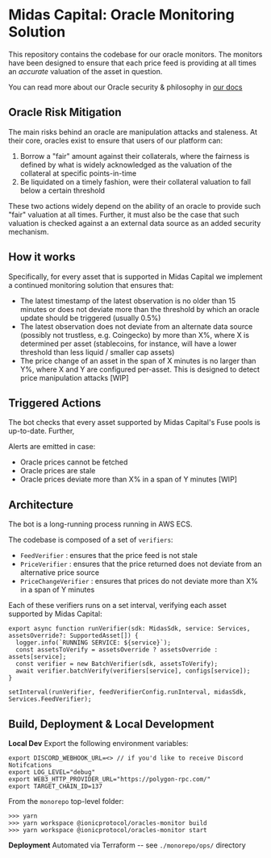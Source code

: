 # Midas Capital: Oracle Monitoring Solution

This repository contains the codebase for our oracle monitors. The monitors have been designed to ensure
that each price feed is providing at all times an _accurate_ valuation of the asset in question.

You can read more about our Oracle security & philosophy in [our docs](https://docs.midascapital.xyz/security/security-outline/oracle-security)

## Oracle Risk Mitigation

The main risks behind an oracle are manipulation attacks and staleness. At their core, oracles exist to ensure that
users of our platform can:

1. Borrow a "fair" amount against their collaterals, where the fairness is defined by what is widely
   acknowledged as the valuation of the collateral at specific points-in-time
2. Be liquidated on a timely fashion, were their collateral valuation to fall below a certain threshold

These two actions widely depend on the ability of an oracle to provide such "fair" valuation at all times. Further, it must also be the case that
such valuation is checked against a an external data source as an added security mechanism.

## How it works

Specifically, for every asset that is supported in Midas Capital we implement a continued monitoring solution that ensures that:

- The latest timestamp of the latest observation is no older than 15 minutes or does not deviate more than the threshold by which an oracle update should be triggered (usually 0.5%)
- The latest observation does not deviate from an alternate data source (possibly not trustless, e.g. Coingecko) by more than X%, where X is determined per asset (stablecoins, for instance, will have a lower threshold than less liquid / smaller cap assets)
- The price change of an asset in the span of X minutes is no larger than Y%, where X and Y are configured per-asset. This is designed to detect price manipulation attacks [WIP]

## Triggered Actions

The bot checks that every asset supported by Midas Capital's Fuse pools is up-to-date. Further,

Alerts are emitted in case:

- Oracle prices cannot be fetched
- Oracle prices are stale
- Oracle prices deviate more than X% in a span of Y minutes [WIP]

## Architecture

The bot is a long-running process running in AWS ECS.

The codebase is composed of a set of `verifiers`:

- `FeedVerifier` : ensures that the price feed is not stale
- `PriceVerifier` : ensures that the price returned does not deviate from an alternative price source
- `PriceChangeVerifier` : ensures that prices do not deviate more than X% in a span of Y minutes

Each of these verifiers runs on a set interval, verifying each asset supported by Midas Capital:

```
export async function runVerifier(sdk: MidasSdk, service: Services, assetsOverride?: SupportedAsset[]) {
  logger.info(`RUNNING SERVICE: ${service}`);
  const assetsToVerify = assetsOverride ? assetsOverride : assets[service];
  const verifier = new BatchVerifier(sdk, assetsToVerify);
  await verifier.batchVerify(verifiers[service], configs[service]);
}

setInterval(runVerifier, feedVerifierConfig.runInterval, midasSdk, Services.FeedVerifier);
```

## Build, Deployment & Local Development

**Local Dev**
Export the following environment variables:

```
export DISCORD_WEBHOOK_URL=<> // if you'd like to receive Discord Notifcations
export LOG_LEVEL="debug"
export WEB3_HTTP_PROVIDER_URL="https://polygon-rpc.com/"
export TARGET_CHAIN_ID=137
```

From the `monorepo` top-level folder:

```
>>> yarn
>>> yarn workspace @ionicprotocol/oracles-monitor build
>>> yarn workspace @ionicprotocol/oracles-monitor start

```

**Deployment**
Automated via Terraform -- see `./monorepo/ops/` directory
